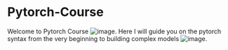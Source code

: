 # Pytorch-Course

Welcome to Pytorch Course ![image](https://github.com/furquanh/Pytorch-Course/assets/64953180/b7d1e176-4405-4e1e-ade9-5342eac7d147). Here I will guide you on the pytorch syntax from the very beginning to building complex models ![image](https://github.com/furquanh/Pytorch-Course/assets/64953180/15a6d3b8-5053-4152-8fc9-990ca39b3551). 
